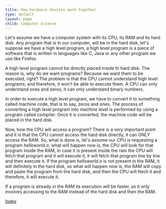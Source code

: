 ```yaml
---
title: How hardware devices work together
type: default
layout: page
child: Computer Science
---
```


Let's assume we have a computer system with its CPU, its RAM and its hard disk.
Any program that is in our computer, will be in the hard disk, let's suppose we
have a high level program, a high level program is a piece of software that is
written in languages like C, Java or any other program we use like Firefox.

A high level program cannot be directly placed inside th hard disk. The reason
is, why do we want programs? Because we want them to be executed, right? The
problem is that the CPU cannot understand high level programs, and therefore, it
won't be able to execute them. A CPU can only understand ones and zeros, it can
only understand binary numbers.

In order to execute a high level program, we have to convert it to something
called machine code, that is to say, zeros and ones. The process of converting a
high level program into machine level is performed by using a program called
compiler. Once it is converted, the machine code will be placed in the hard
disk.

Now, how the CPU will access a program? There is a very important point and it
is that the CPU cannot access the hard disk directly, it can ONLY access the
RAM. So, what is done is, let's assume our CPU is requesting a program
_helloworld.o_, what will happen now is, the CPU will look for that program
inside the RAM, in case it is present inside the ram the CPU will fetch that
program and it will execute it, it will fetch that program line by line and then
execute it. If the program _helloworld.o_ is not present in the RAM, it will
definitely in the hard disk, so what will happen now is, the RAM will copy and
paste the program from the hard disk, and then the CPU will fetch it and
therefore, it will execute it.

If a program is already in the RAM its execution will be faster, as it only
involves accessing to the RAM instead of the hard disk and then the RAM.

[Index](/computer-science/os/)
